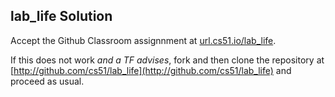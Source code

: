 
## lab_life Solution




Accept the Github Classroom assignnment at 
[url.cs51.io/lab_life](http://url.cs51.io/lab_life). 

If this does not work _and a TF advises_, fork and then clone the repository at 
[http://github.com/cs51/lab_life](http://github.com/cs51/lab_life) 
and proceed as usual.

